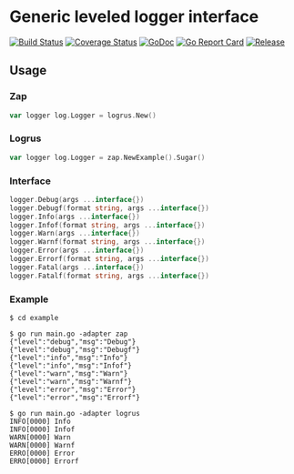# Generic leveled logger interface
[![Build Status](https://travis-ci.org/clevergo/log.svg?branch=master)](https://travis-ci.org/clevergo/log)
[![Coverage Status](https://coveralls.io/repos/github/clevergo/log/badge.svg?branch=master)](https://coveralls.io/github/clevergo/log?branch=master)
[![GoDoc](https://img.shields.io/badge/godoc-reference-blue)](https://pkg.go.dev/github.com/clevergo/log)
[![Go Report Card](https://goreportcard.com/badge/github.com/clevergo/log)](https://goreportcard.com/report/github.com/clevergo/log)
[![Release](https://img.shields.io/github/release/clevergo/log.svg?style=flat-square)](https://github.com/clevergo/log/releases)

## Usage

### Zap

```go
var logger log.Logger = logrus.New()
```

### Logrus

```go
var logger log.Logger = zap.NewExample().Sugar()
```

### Interface

```go
logger.Debug(args ...interface{})
logger.Debugf(format string, args ...interface{})
logger.Info(args ...interface{})
logger.Infof(format string, args ...interface{})
logger.Warn(args ...interface{})
logger.Warnf(format string, args ...interface{})
logger.Error(args ...interface{})
logger.Errorf(format string, args ...interface{})
logger.Fatal(args ...interface{})
logger.Fatalf(format string, args ...interface{})
```

### Example

```shell
$ cd example

$ go run main.go -adapter zap   
{"level":"debug","msg":"Debug"}
{"level":"debug","msg":"Debugf"}
{"level":"info","msg":"Info"}
{"level":"info","msg":"Infof"}
{"level":"warn","msg":"Warn"}
{"level":"warn","msg":"Warnf"}
{"level":"error","msg":"Error"}
{"level":"error","msg":"Errorf"}

$ go run main.go -adapter logrus 
INFO[0000] Info                                         
INFO[0000] Infof                                        
WARN[0000] Warn                                         
WARN[0000] Warnf                                        
ERRO[0000] Error                                        
ERRO[0000] Errorf   
```

